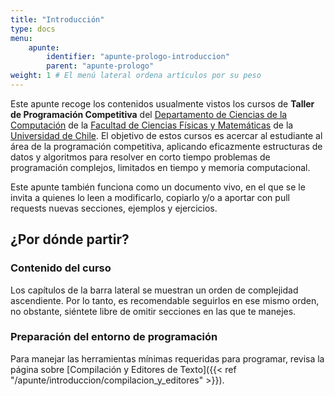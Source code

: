 ```yaml
---
title: "Introducción"
type: docs
menu:
    apunte:
        identifier: "apunte-prologo-introduccion"
        parent: "apunte-prologo"
weight: 1 # El menú lateral ordena artículos por su peso
---
```

Este apunte recoge los contenidos usualmente vistos los cursos de **Taller de Programación Competitiva** del [Departamento de Ciencias de la Computación](https://dcc.uchile.cl) de la [Facultad de Ciencias Físicas y Matemáticas](https://ingenieria.uchile.cl) de la [Universidad de Chile](https://uchile.cl). El objetivo de estos cursos es acercar al estudiante al área de la programación competitiva, aplicando eficazmente estructuras de datos y algoritmos para resolver en corto tiempo problemas de programación complejos, limitados en tiempo y memoria computacional.

Este apunte también funciona como un documento vivo, en el que se le invita a quienes lo leen a modificarlo, copiarlo y/o a aportar con pull requests nuevas secciones, ejemplos y ejercicios.


## ¿Por dónde partir?

### Contenido del curso

Los capítulos de la barra lateral se muestran un orden de complejidad ascendiente. Por lo tanto, es recomendable seguirlos en ese mismo orden, no obstante, siéntete libre de omitir secciones en las que te manejes.

### Preparación del entorno de programación

Para manejar las herramientas mínimas requeridas para programar, revisa la página sobre [Compilación y Editores de Texto]({{< ref "/apunte/introduccion/compilacion_y_editores" >}}).
